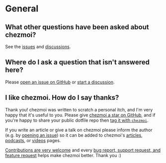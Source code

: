 # General

## What other questions have been asked about chezmoi?

See the [issues][support-q] and [discussions][discussions].

## Where do I ask a question that isn't answered here?

Please [open an issue on GitHub][choose] or [start a discussion][discuss].

## I like chezmoi. How do I say thanks?

Thank you! chezmoi was written to scratch a personal itch, and I'm very happy
that it's useful to you. Please give [chezmoi a star on GitHub][star], and if
you're happy to share your public dotfile repo then [tag it with
`chezmoi`][tag].

If you write an article or give a talk on chezmoi please inform the author (e.g.
by [opening an issue][choose]) so it can be added to chezmoi's
[articles][articles], [podcasts][podcasts], or [videos][videos] pages.

[Contributions are very welcome][contributions] and every [bug report, support
request, and feature request][choose] helps make chezmoi better. Thank you :)

[articles]: /links/articles.md
[choose]: https://github.com/twpayne/chezmoi/issues/new/choose
[discuss]: https://github.com/twpayne/chezmoi/discussions/new
[discussions]: https://github.com/twpayne/chezmoi/discussions
[podcasts]: /links/podcasts.md
[star]: https://github.com/twpayne/chezmoi/stargazers
[support-q]: https://github.com/twpayne/chezmoi/issues?utf8=%E2%9C%93&q=is%3Aissue+sort%3Aupdated-desc+label%3Asupport
[tag]: https://github.com/topics/chezmoi?o=desc&s=updated
[videos]: /links/videos.md
[contributions]: /developer-guide/contributing-changes.md
